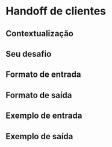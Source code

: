 # Handoff de clientes

## Contextualização

## Seu desafio

## Formato de entrada

## Formato de saída

## Exemplo de entrada

## Exemplo de saída